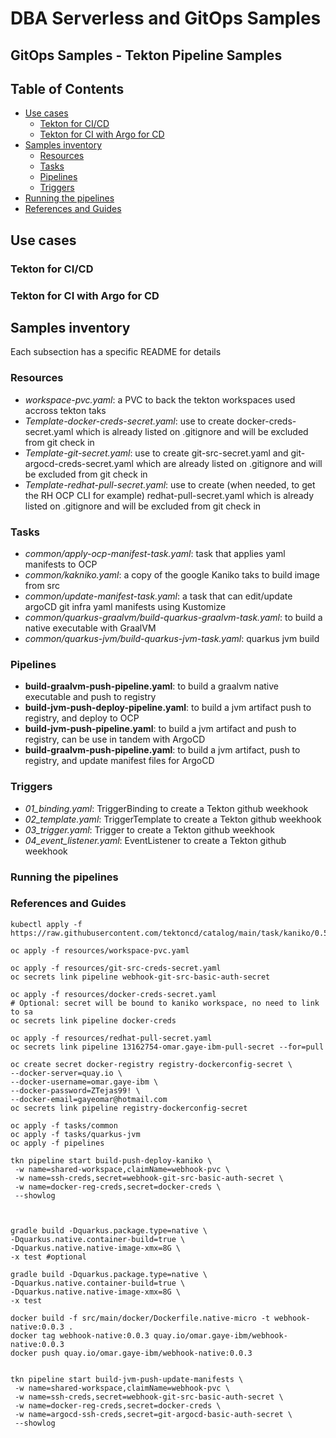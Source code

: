 # DBA Serverless and GitOps Samples
## GitOps Samples - Tekton Pipeline Samples


## Table of Contents
- [Use cases](#use-cases)
  - [Tekton for CI/CD](#tekton-for-cicd)
  - [Tekton for CI with Argo for CD](#tekton-for-ci-with-argo-for-cd)
- [Samples inventory](#samples-inventory)
  - [Resources](#resources)
  - [Tasks](#tasks)
  - [Pipelines](#pipelines)
  - [Triggers](#triggers)
- [Running the pipelines](#running-the-pipelines)
- [References and Guides](#references-and-guides)


## Use cases
### Tekton for CI/CD
### Tekton for CI with Argo for CD

## Samples inventory
Each subsection has a specific README for details
### Resources
- *workspace-pvc.yaml*: a PVC to back the tekton workspaces used accross tekton taks
- *Template-docker-creds-secret.yaml*: use to create docker-creds-secret.yaml which is already listed on .gitignore and will be excluded from git check in
- *Template-git-secret.yaml*: use to create git-src-secret.yaml and git-argocd-creds-secret.yaml which are already listed on .gitignore and will be excluded from git check in
- *Template-redhat-pull-secret.yaml*: use to create (when needed, to get the RH OCP CLI for example) redhat-pull-secret.yaml which is already listed on .gitignore and will be excluded from git check in
### Tasks
- *common/apply-ocp-manifest-task.yaml*: task that applies yaml manifests to OCP
- *common/kakniko.yaml*: a copy of the google Kaniko taks to build image from src
- *common/update-manifest-task.yaml*: a task that can edit/update argoCD git infra yaml manifests using Kustomize
- *common/quarkus-graalvm/build-quarkus-graalvm-task.yaml*: to build a native executable with GraalVM
- *common/quarkus-jvm/build-quarkus-jvm-task.yaml*: quarkus jvm build
### Pipelines
- **build-graalvm-push-pipeline.yaml**: to build a graalvm native executable and push to registry
- **build-jvm-push-deploy-pipeline.yaml**: to build a jvm artifact push to registry, and deploy to OCP
- **build-jvm-push-pipeline.yaml**: to build a jvm artifact and push to registry, can be use in tandem with ArgoCD
- **build-graalvm-push-pipeline.yaml**: to build a jvm artifact, push to registry, and update manifest files for ArgoCD
### Triggers
- *01_binding.yaml*: TriggerBinding to create a Tekton github weekhook
- *02_template.yaml*: TriggerTemplate to create a Tekton github weekhook
- *03_trigger.yaml*: Trigger to create a Tekton github weekhook
- *04_event_listener.yaml*: EventListener to create a Tekton github weekhook

### Running the pipelines

### References and Guides


```shell
kubectl apply -f https://raw.githubusercontent.com/tektoncd/catalog/main/task/kaniko/0.5/kaniko.yaml

oc apply -f resources/workspace-pvc.yaml

oc apply -f resources/git-src-creds-secret.yaml
oc secrets link pipeline webhook-git-src-basic-auth-secret

oc apply -f resources/docker-creds-secret.yaml
# Optional: secret will be bound to kaniko workspace, no need to link to sa
oc secrets link pipeline docker-creds

oc apply -f resources/redhat-pull-secret.yaml
oc secrets link pipeline 13162754-omar.gaye-ibm-pull-secret --for=pull

oc create secret docker-registry registry-dockerconfig-secret \
--docker-server=quay.io \
--docker-username=omar.gaye-ibm \
--docker-password=ZTejas99! \
--docker-email=gayeomar@hotmail.com
oc secrets link pipeline registry-dockerconfig-secret

oc apply -f tasks/common
oc apply -f tasks/quarkus-jvm
oc apply -f pipelines

tkn pipeline start build-push-deploy-kaniko \ 
 -w name=shared-workspace,claimName=webhook-pvc \ 
 -w name=ssh-creds,secret=webhook-git-src-basic-auth-secret \ 
 -w name=docker-reg-creds,secret=docker-creds \ 
 --showlog



gradle build -Dquarkus.package.type=native \ 
-Dquarkus.native.container-build=true \ 
-Dquarkus.native.native-image-xmx=8G \
-x test #optional

gradle build -Dquarkus.package.type=native \
-Dquarkus.native.container-build=true \ 
-Dquarkus.native.native-image-xmx=8G \ 
-x test

docker build -f src/main/docker/Dockerfile.native-micro -t webhook-native:0.0.3 .
docker tag webhook-native:0.0.3 quay.io/omar.gaye-ibm/webhook-native:0.0.3
docker push quay.io/omar.gaye-ibm/webhook-native:0.0.3


tkn pipeline start build-jvm-push-update-manifests \ 
 -w name=shared-workspace,claimName=webhook-pvc \ 
 -w name=ssh-creds,secret=webhook-git-src-basic-auth-secret \ 
 -w name=docker-reg-creds,secret=docker-creds \ 
 -w name=argocd-ssh-creds,secret=git-argocd-basic-auth-secret \ 
 --showlog


```